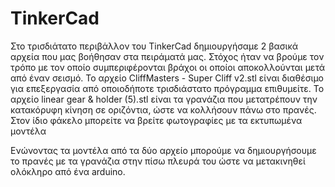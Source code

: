 # TinkerCad
Στο τρισδιάτατο περιβάλλον του TinkerCad δημιουργήσαμε 2 βασικά αρχεία που μας βοήθησαν στα πειράματά μας. Στόχος ήταν να βρούμε τον τρόπο με τον οποίο συμπεριφέρονται βράχοι οι οποίοι αποκολλούνται μετά από έναν σεισμό.
Το αρχείο CliffMasters - Super Cliff v2.stl είναι διαθέσιμο για επεξεργασία από οποιοδήποτε τρισδιάστατο πρόγραμμα επιθυμείτε.
Το αρχείο linear gear & holder (5).stl είναι τα γρανάζια που μετατρέπουν την κατακόρυφη κίνηση σε οριζόντια, ώστε να κολλήσουν πάνω στο πρανές.
Στον ίδιο φάκελο μπορείτε να βρείτε φωτογραφίες με τα εκτυπωμένα μοντέλα

Ενώνοντας τα μοντέλα από τα δύο αρχείο μπορούμε να δημιουργήσουμε το πρανές με τα γρανάζια στην πίσω πλευρά του ώστε να μετακινηθεί ολόκληρο από ένα arduino.

